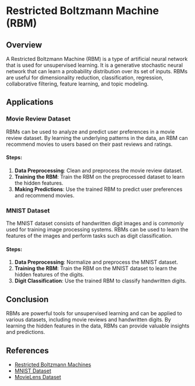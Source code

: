 # Restricted Boltzmann Machine (RBM)

## Overview
A Restricted Boltzmann Machine (RBM) is a type of artificial neural network that is used for unsupervised learning. It is a generative stochastic neural network that can learn a probability distribution over its set of inputs. RBMs are useful for dimensionality reduction, classification, regression, collaborative filtering, feature learning, and topic modeling.

## Applications

### Movie Review Dataset
RBMs can be used to analyze and predict user preferences in a movie review dataset. By learning the underlying patterns in the data, an RBM can recommend movies to users based on their past reviews and ratings.

#### Steps:
1. **Data Preprocessing**: Clean and preprocess the movie review dataset.
2. **Training the RBM**: Train the RBM on the preprocessed dataset to learn the hidden features.
3. **Making Predictions**: Use the trained RBM to predict user preferences and recommend movies.

### MNIST Dataset
The MNIST dataset consists of handwritten digit images and is commonly used for training image processing systems. RBMs can be used to learn the features of the images and perform tasks such as digit classification.

#### Steps:
1. **Data Preprocessing**: Normalize and preprocess the MNIST dataset.
2. **Training the RBM**: Train the RBM on the MNIST dataset to learn the hidden features of the digits.
3. **Digit Classification**: Use the trained RBM to classify handwritten digits.


## Conclusion
RBMs are powerful tools for unsupervised learning and can be applied to various datasets, including movie reviews and handwritten digits. By learning the hidden features in the data, RBMs can provide valuable insights and predictions.

## References
- [Restricted Boltzmann Machines](https://en.wikipedia.org/wiki/Restricted_Boltzmann_machine)
- [MNIST Dataset](http://yann.lecun.com/exdb/mnist/)
- [MovieLens Dataset](https://grouplens.org/datasets/movielens/)